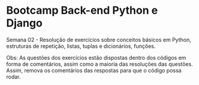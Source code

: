 # Bootcamp Back-end Python e Django
Semana 02 - Resolução de exercícios sobre conceitos básicos em Python, estruturas de repetição, listas, tuplas e dicionários, funções. <br>

Obs: As questões dos exercícios estão dispostas dentro dos códigos em forma de comentários, assim como a maioria das resoluções das questões. Assim, remova os comentários das respostas para que o código possa rodar.
 
